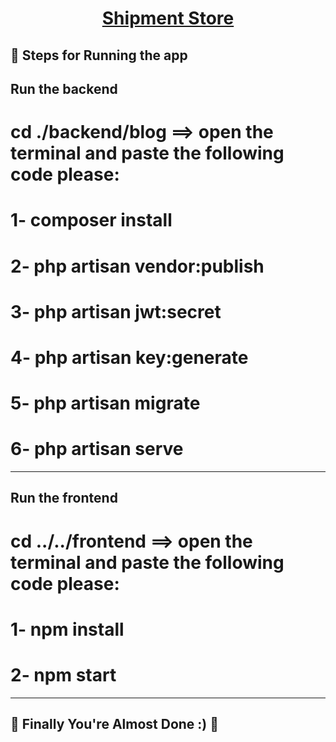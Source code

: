 <h1 align="center">
  <a href="#">
    Shipment Store
  </a>
</h1>

## 🎉 Steps for Running the app


## Run the backend
# cd ./backend/blog ==> open the terminal and paste the following code please:

# 1- composer install
# 2- php artisan vendor:publish
# 3- php artisan jwt:secret
# 4- php artisan key:generate
# 5- php artisan migrate
# 6- php artisan serve

-----------------------------------------


## Run the frontend
# cd ../../frontend ==> open the terminal and paste the following code please:

# 1- npm install 
# 2- npm start


-----------------------------------------

## 🚀 Finally You're Almost Done :) 🚀


